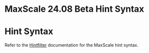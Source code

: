 
# MaxScale 24.08 Beta Hint Syntax

# Hint Syntax


Refer to the [Hintfilter](../mariadb-maxscale-24-08-beta-filters/mariadb-maxscale-2408-maxscale-2408-beta-hintfilter.md) documentation for the
MaxScale hint syntax.
